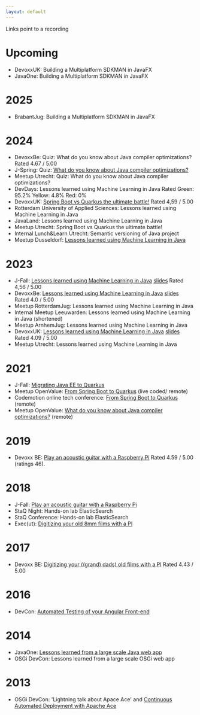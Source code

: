 ```yaml
---
layout: default
---
```

Links point to a recording

# Upcoming
* DevoxxUK: Building a Multiplatform SDKMAN in JavaFX 
* JavaOne: Building a Multiplatform SDKMAN in JavaFX <!-- https://reg.rf.oracle.com/flow/oracle/javaone25/catalog/page/catalog/session/1728227349663001Wod9 --> 

# 2025
* BrabantJug: Building a Multiplatform SDKMAN in JavaFX <!-- https://www.meetup.com/brabant-jug/events/305971091/ -->

# 2024
* DevoxxBe: Quiz: What do you know about Java compiler optimizations? Rated 4.67 / 5.00 <!-- https://devoxx.be/talk/quiz-what-do-you-know-about-java-compiler-optimizations-/ -->
* J-Spring: Quiz: [What do you know about Java compiler optimizations?](https://www.youtube.com/watch?v=uqU6iVBxDu4)
* Meetup Utrecht: Quiz: What do you know about Java compiler optimizations? <!-- https://www.meetup.com/nl-NL/openvalue/events/300867711/ -->
* DevDays: Lessons learned using Machine Learning in Java Rated Green: 95.2% Yellow: 4.8% Red: 0% <!-- https://events.pinetool.ai/3152/#sessions/104792?referrer%5Bpathname%5D=%2Fsessions&referrer%5Bsearch%5D=&referrer%5Btitle%5D=Sessions -->
* DevoxxUK: [Spring Boot vs Quarkus the ultimate battle!](https://www.youtube.com/watch?v=ujGG3i3MUF0) Rated 4,59 / 5.00 <!-- https://www.devoxx.co.uk/talk/?id=25738 -->
* Rotterdam University of Applied Sciences: Lessons learned using Machine Learning in Java 
* JavaLand: Lessons learned using Machine Learning in Java <!-- https://meine.doag.org/events/javaland/2024/agenda/#eventDay.1712700000 -->
* Meetup Utrecht: Spring Boot vs Quarkus the ultimate battle! <!-- https://www.meetup.com/nl-NL/openvalue/events/299555817/ -->
* Internal Lunch&Learn Utrecht: Semantic versioning of Java project
* Meetup Dusseldorf: [Lessons learned using Machine Learning in Java](https://www.youtube.com/watch?v=YE-1ybhXhyM) <!-- https://www.meetup.com/nl-NL/openvalue-dusseldorf/events/299100222 -->

# 2023
* J-Fall: [Lessons learned using Machine Learning in Java](https://www.youtube.com/watch?v=OASl-ds5B5Y) [slides](https://www.slideshare.net/JagodeVreede1/javamllegojfall) Rated 4,56 / 5.00 <!-- https://jfall.nl/speakers-2023/ -->
* DevoxxBe: [Lessons learned using Machine Learning in Java](https://www.youtube.com/watch?v=QwJ5-8wdheg) [slides](https://www.slideshare.net/JagodeVreede1/javamllegodevoxxbe) Rated 4.0 / 5.00 <!-- https://devoxx.be/talk/?id=42017 -->
* Meetup RotterdamJug: Lessons learned using Machine Learning in Java <!-- https://www.meetup.com/nl-NL/rotterdamjug/events/295778651/ -->
* Internal Meetup Leeuwarden: Lessons learned using Machine Learning in Java (shortened)
* Meetup ArnhemJug: Lessons learned using Machine Learning in Java <!-- https://www.meetup.com/nl-NL/arnhemjug/events/293720100/ -->
* DevoxxUK: [Lessons learned using Machine Learning in Java](https://www.youtube.com/watch?v=l5_GqcMLTFg) [slides](https://www.slideshare.net/JagodeVreede1/lessons-learned-using-machine-learning-in-java) Rated 4.09 / 5.00 <!-- https://www.devoxx.co.uk/talk/?id=7030 -->
* Meetup Utrecht: Lessons learned using Machine Learning in Java <!-- https://www.meetup.com/nl-NL/openvalue/events/292063462/ -->

# 2021
* J-Fall: [Migrating Java EE to Quarkus](https://www.youtube.com/watch?v=nN1iYPFU_1k) <!-- https://2021.jfall.nl/speakers-2021/ -->
* Meetup OpenValue: [From Spring Boot to Quarkus](https://www.youtube.com/watch?v=7J6b4KHC-YY) (live coded/ remote)  <!-- https://www.meetup.com/nl-NL/openvalue/events/275681791/ -->
* Codemotion online tech conference: [From Spring Boot to Quarkus](https://youtu.be/cRaxEXEGkTo?t=12187 ) (remote)
* Meetup OpenValue: [What do you know about Java compiler optimizations?](https://www.youtube.com/watch?v=jDLwQatJ5fc) (remote) <!-- https://www.meetup.com/nl-NL/openvalue/events/268191340/ -->

# 2019
* Devoxx BE: [Play an acoustic guitar with a Raspberry Pi](https://www.youtube.com/watch?v=5XhpFtl1Pj0) Rated 4.59 / 5.00 (ratings 46).

# 2018
* J-Fall: [Play an acoustic guitar with a Raspberry Pi](https://www.youtube.com/watch?v=8-SkMg9-jcI)
* StaQ Night: Hands-on lab ElasticSearch
* StaQ Conference: Hands-on lab ElasticSearch
* Exec(ut): [Digitizing your old 8mm films with a PI](https://www.youtube.com/watch?v=5HFP4ngz4R0)

# 2017
* Devoxx BE: [Digitizing your ((grand) dads) old films with a PI](https://www.youtube.com/watch?v=957cLw3ptwY) Rated 4.43 / 5.00 <!-- (ratings 23). -->

# 2016
* DevCon: [Automated Testing of your Angular Front-end](https://www.youtube.com/watch?v=2KvS1KfmWKs)

# 2014
* JavaOne: [Lessons learned from a large scale Java web app](https://www.youtube.com/watch?v=CfCLONaDAT4)
* OSGi DevCon: Lessons learned from a large scale OSGi web app

# 2013
* OSGi DevCon: 'Lightning talk about Apace Ace' and [Continuous Automated Deployment with Apache Ace](https://www.youtube.com/watch?v=4S_zvgG_MLw)
